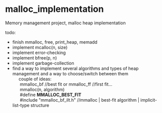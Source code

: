# malloc_implementation
Memory management project, malloc heap implementation

todo:<br>
- finish mmalloc, free, print_heap, memadd<br>
- implement mcalloc(n, size)<br>
- implement error-checking<br>
- implement bfree(p, n)<br>
- implement garbage-collection<br>
- find a way to implement several algorithms and types of heap management and a way to choose/switch between them<br>
&nbsp;&nbsp;&nbsp;&nbsp;&nbsp;couple of ideas: <br>
            &nbsp;&nbsp;&nbsp;&nbsp;&nbsp;&nbsp;mmalloc_bf //best fit or mmalloc_ff //first fit...<br>
            &nbsp;&nbsp;&nbsp;&nbsp;&nbsp;&nbsp;mmalloc(n, algorithm)<br>
            &nbsp;&nbsp;&nbsp;&nbsp;&nbsp;&nbsp;#define __MMALLOC_BEST_FIT__<br>
            &nbsp;&nbsp;&nbsp;&nbsp;&nbsp;&nbsp;#include "mmalloc_bf_ilt.h"  //mmalloc | best-fit algorithm | implicit-list-type structure<br>
